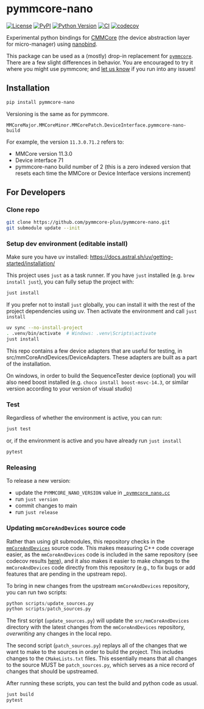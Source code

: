 # pymmcore-nano

[![License](https://img.shields.io/pypi/l/pymmcore-nano.svg?color=green)](https://github.com/pymmcore-plus/pymmcore-nano/raw/main/LICENSE)
[![PyPI](https://img.shields.io/pypi/v/pymmcore-nano.svg?color=green)](https://pypi.org/project/pymmcore-nano)
[![Python Version](https://img.shields.io/pypi/pyversions/pymmcore-nano.svg?color=green)](https://python.org)
[![CI](https://github.com/pymmcore-plus/pymmcore-nano/actions/workflows/ci.yml/badge.svg)](https://github.com/pymmcore-plus/pymmcore-nano/actions/workflows/ci.yml)
[![codecov](https://codecov.io/gh/pymmcore-plus/pymmcore-nano/branch/main/graph/badge.svg)](https://codecov.io/gh/pymmcore-plus/pymmcore-nano)

Experimental python bindings for [CMMCore](https://github.com/micro-manager/mmCoreAndDevices)
(the device abstraction layer for micro-manager) using [nanobind](https://nanobind.readthedocs.io/en/latest/).

This package can be used as a (mostly) drop-in replacement for [`pymmcore`](https://pypi.org/project/pymmcore/).
There are a few slight differences in behavior.  You are encouraged to try it where you might use 
pymmcore; and [let us know](https://github.com/pymmcore-plus/pymmcore-nano/issues) if you run into any issues!

## Installation

```sh
pip install pymmcore-nano
```

Versioning is the same as for pymmcore.  

```
MMCoreMajor.MMCoreMinor.MMCorePatch.DeviceInterface.pymmcore-nano-build
```

For example, the version `11.3.0.71.2` refers to:

- MMCore version 11.3.0
- Device interface 71
- pymmcore-nano build number of 2 (this is a zero indexed version that resets each time
the MMCore or Device Interface versions increment)


## For Developers

### Clone repo

```sh
git clone https://github.com/pymmcore-plus/pymmcore-nano.git
git submodule update --init
```

### Setup dev environment (editable install)

Make sure you have uv installed: <https://docs.astral.sh/uv/getting-started/installation/>

This project uses `just` as a task runner.
If you have `just` installed (e.g. `brew install just`), you can fully setup the project with:

```sh
just install
```

If you prefer not to install `just` globally, you can install it with the rest of the
project dependencies using uv.  Then activate the environment and call `just install`

```sh
uv sync --no-install-project
. .venv/bin/activate  # Windows: .venv\Scripts\activate
just install
```

This repo contains a few device adapters that are useful for testing,
in src/mmCoreAndDevices/DeviceAdapters.  These adapters are built as a part of the
installation.  

On windows, in order to build the SequenceTester device (optional) you will also
need boost installed (e.g. `choco install boost-msvc-14.3`, or similar version
according to your version of visual studio)

### Test

Regardless of whether the environment is active, you can run:

```sh
just test
```

or, if the environment is active and you have already run `just install`

```sh
pytest
```

### Releasing

To release a new version:

- update the `PYMMCORE_NANO_VERSION` value in [`_pymmcore_nano.cc`](./src/_pymmcore_nano.cc)
- run `just version`
- commit changes to main
- run `just release`

### Updating `mmCoreAndDevices` source code

Rather than using git submodules, this repository checks in the
[`mmCoreAndDevices`](https://github.com/micro-manager/mmCoreAndDevices) source
code. This makes measuring C++ code coverage easier, as the `mmCoreAndDevices`
code is included in the same repository (see codecov results
[here](https://app.codecov.io/gh/pymmcore-plus/pymmcore-nano/tree/main/src%2FmmCoreAndDevices)),
and it also makes it easier to make changes to the `mmCoreAndDevices` code
directly from this repository (e.g., to fix bugs or add features that are
pending in the upstream repo).

To bring in new changes from the upstream `mmCoreAndDevices` repository, you can
run two scripts:

```python
python scripts/update_sources.py
python scripts/patch_sources.py
```

The first script (`update_sources.py`) will update the `src/mmCoreAndDevices`
directory with the latest changes from the `mmCoreAndDevices` repository,
*overwriting* any changes in the local repo.

The second script (`patch_sources.py`) replays all of the changes that we
want to make to the sources in order to build the project. This includes changes
to the `CMakeLists.txt` files.  This essentially means that all changes to the
source MUST be `patch_sources.py`, which serves as a nice record of changes that
should be upstreamed.

After running these scripts, you can test the build and python code as usual.

```sh
just build
pytest
```
